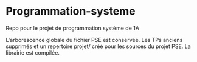 # Programmation-systeme
Repo pour le projet de programmation système de 1A

L'arborescence globale du fichier PSE est conservée. Les TPs anciens supprimés et un repertoire projet/ créé pour les sources du projet PSE. La librairie est compilée.